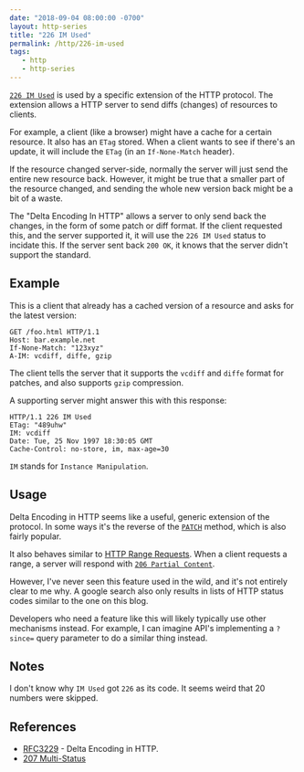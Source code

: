 ```yaml
---
date: "2018-09-04 08:00:00 -0700"
layout: http-series
title: "226 IM Used"
permalink: /http/226-im-used
tags:
   - http
   - http-series
---
```


[`226 IM Used`][1] is used by a specific extension of the HTTP protocol. The
extension allows a HTTP server to send diffs (changes) of resources to clients.

For example, a client (like a browser) might have a cache for a certain
resource. It also has an `ETag` stored. When a client wants to see if there's
an update, it will include the `ETag` (in an `If-None-Match` header).

If the resource changed server-side, normally the server will just send
the entire new resource back. However, it might be true that a smaller part
of the resource changed, and sending the whole new version back might be a bit
of a waste.

The "Delta Encoding In HTTP" allows a server to only send back the changes, in
the form of some patch or diff format. If the client requested this, and the
server supported it, it will use the `226 IM Used` status to incidate this. If
the server sent back `200 OK`, it knows that the server didn't support the
standard.

Example
-------

This is a client that already has a cached version of a resource and asks for
the latest version:

```http
GET /foo.html HTTP/1.1
Host: bar.example.net
If-None-Match: "123xyz"
A-IM: vcdiff, diffe, gzip
```

The client tells the server that it supports the `vcdiff` and `diffe` format
for patches, and also supports `gzip` compression.

A supporting server might answer this with this response:

```http
HTTP/1.1 226 IM Used
ETag: "489uhw"
IM: vcdiff
Date: Tue, 25 Nov 1997 18:30:05 GMT
Cache-Control: no-store, im, max-age=30
```

`IM` stands for `Instance Manipulation`.


Usage
-----

Delta Encoding in HTTP seems like a useful, generic extension of the protocol.
In some ways it's the reverse of the [`PATCH`][2] method, which is also fairly
popular.

It also behaves similar to [HTTP Range Requests][3]. When a client requests a
range, a server will respond with [`206 Partial Content`][4].

However, I've never seen this feature used in the wild, and it's not entirely
clear to me why. A google search also only results in lists of HTTP status
codes similar to the one on this blog.

Developers who need a feature like this will likely typically use other
mechanisms instead. For example, I can imagine API's implementing a `?since=`
query parameter to do a similar thing instead.


Notes
-----

I don't know why `IM Used` got `226` as its code. It seems weird that 20
numbers were skipped.


References
----------

* [RFC3229][1] - Delta Encoding in HTTP.
* [207 Multi-Status][2]

[1]: https://tools.ietf.org/html/rfc3229 "Delta Encoding in HTTP"
[2]: https://tools.ietf.org/html/rfc5789 "Patch Method for HTTP"
[3]: https://tools.ietf.org/html/rfc7233 "Range Requests"
[4]: /http/206-partial-content
